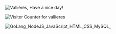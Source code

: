 ![Vallières, Have a nice day!](https://pimp-my-readme.webapp.io/pimp-my-readme/wavy-banner?subtitle=Have%20a%20nice%20day%21&title=Valli%C3%A8res)

![Visitor Counter for vallieres](https://pimp-my-readme.webapp.io/pimp-my-readme/visitor-counter?page=vallieres)

![GoLang_NodeJS_JavaScript_HTML_CSS_MySQL_](https://pimp-my-readme.webapp.io/pimp-my-readme/technology?technology=GoLang_NodeJS_JavaScript_HTML_CSS_MySQL_)
